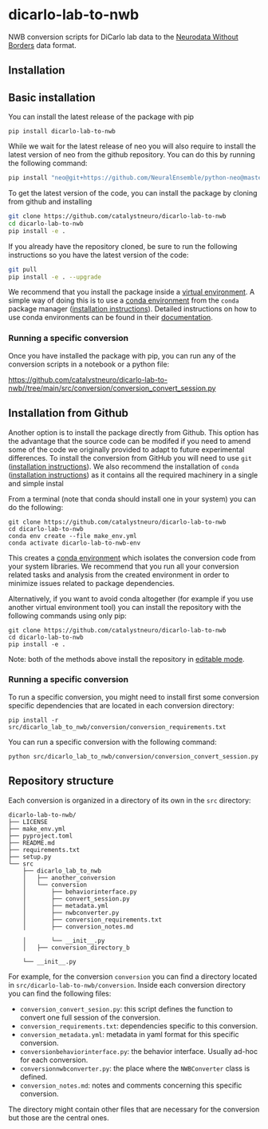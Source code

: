 # dicarlo-lab-to-nwb
NWB conversion scripts for DiCarlo lab data to the [Neurodata Without Borders](https://nwb-overview.readthedocs.io/) data format.


## Installation
## Basic installation

You can install the latest release of the package with pip

```
pip install dicarlo-lab-to-nwb
```
While we wait for the latest release of neo you will also require to install the latest version of neo from the github repository. You can do this by running the following command:

```bash
pip install "neo@git+https://github.com/NeuralEnsemble/python-neo@master"
```

To get the latest version of the code, you can install the package by cloning from github and installing

```bash
git clone https://github.com/catalystneuro/dicarlo-lab-to-nwb
cd dicarlo-lab-to-nwb
pip install -e .
```

If you already have the repository cloned, be sure to run the following instructions so you have the latest version of the code:

```bash
git pull
pip install -e . --upgrade
```

We recommend that you install the package inside a [virtual environment](https://docs.python.org/3/tutorial/venv.html). A simple way of doing this is to use a [conda environment](https://docs.conda.io/projects/conda/en/latest/user-guide/concepts/environments.html) from the `conda` package manager ([installation instructions](https://docs.conda.io/en/latest/miniconda.html)). Detailed instructions on how to use conda environments can be found in their [documentation](https://docs.conda.io/projects/conda/en/latest/user-guide/tasks/manage-environments.html).

### Running a specific conversion
Once you have installed the package with pip, you can run any of the conversion scripts in a notebook or a python file:

https://github.com/catalystneuro/dicarlo-lab-to-nwb//tree/main/src/conversion/conversion_convert_session.py




## Installation from Github
Another option is to install the package directly from Github. This option has the advantage that the source code can be modifed if you need to amend some of the code we originally provided to adapt to future experimental differences. To install the conversion from GitHub you will need to use `git` ([installation instructions](https://github.com/git-guides/install-git)). We also recommend the installation of `conda` ([installation instructions](https://docs.conda.io/en/latest/miniconda.html)) as it contains all the required machinery in a single and simple instal

From a terminal (note that conda should install one in your system) you can do the following:

```
git clone https://github.com/catalystneuro/dicarlo-lab-to-nwb
cd dicarlo-lab-to-nwb
conda env create --file make_env.yml
conda activate dicarlo-lab-to-nwb-env
```

This creates a [conda environment](https://docs.conda.io/projects/conda/en/latest/user-guide/concepts/environments.html) which isolates the conversion code from your system libraries.  We recommend that you run all your conversion related tasks and analysis from the created environment in order to minimize issues related to package dependencies.

Alternatively, if you want to avoid conda altogether (for example if you use another virtual environment tool) you can install the repository with the following commands using only pip:

```
git clone https://github.com/catalystneuro/dicarlo-lab-to-nwb
cd dicarlo-lab-to-nwb
pip install -e .
```

Note:
both of the methods above install the repository in [editable mode](https://pip.pypa.io/en/stable/cli/pip_install/#editable-installs).

### Running a specific conversion
To run a specific conversion, you might need to install first some conversion specific dependencies that are located in each conversion directory:
```
pip install -r src/dicarlo_lab_to_nwb/conversion/conversion_requirements.txt
```

You can run a specific conversion with the following command:
```
python src/dicarlo_lab_to_nwb/conversion/conversion_convert_session.py
```

## Repository structure
Each conversion is organized in a directory of its own in the `src` directory:

    dicarlo-lab-to-nwb/
    ├── LICENSE
    ├── make_env.yml
    ├── pyproject.toml
    ├── README.md
    ├── requirements.txt
    ├── setup.py
    └── src
        ├── dicarlo_lab_to_nwb
        │   ├── another_conversion
        │   └── conversion
        │       ├── behaviorinterface.py
        │       ├── convert_session.py
        │       ├── metadata.yml
        │       ├── nwbconverter.py
        │       ├── conversion_requirements.txt
        │       ├── conversion_notes.md

        │       └── __init__.py
        │   ├── conversion_directory_b

        └── __init__.py

 For example, for the conversion `conversion` you can find a directory located in `src/dicarlo-lab-to-nwb/conversion`. Inside each conversion directory you can find the following files:

* `conversion_convert_sesion.py`: this script defines the function to convert one full session of the conversion.
* `conversion_requirements.txt`: dependencies specific to this conversion.
* `conversion_metadata.yml`: metadata in yaml format for this specific conversion.
* `conversionbehaviorinterface.py`: the behavior interface. Usually ad-hoc for each conversion.
* `conversionnwbconverter.py`: the place where the `NWBConverter` class is defined.
* `conversion_notes.md`: notes and comments concerning this specific conversion.

The directory might contain other files that are necessary for the conversion but those are the central ones.
